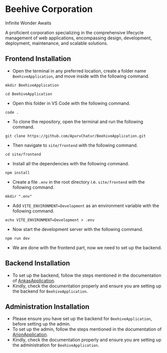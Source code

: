 # Beehive Corporation

Infinite Wonder Awaits

A proficient corporation specializing in the comprehensive lifecycle management of web applications, encompassing design, development, deployment, maintenance, and scalable solutions.

## Frontend Installation
- Open the terminal in any preferred location, create a folder name `BeehiveApplication`, and move inside with the following command.
```
mkdir BeehiveApplication
```
```
cd BeehiveApplication
```
- Open this folder in VS Code with the following command.
```
code .
```
- To clone the repository, open the terminal and run the following command.
```
git clone https://github.com/ApurvChatur/BeehiveApplication.git
```
- Then navigate to `site/frontend` with the following command.
```
cd site/frontend
```
- Install all the dependencies with the following command.
```
npm install
```
- Create a file `.env` in the root directory i.e. `site/frontend` with the following command.
```
mkdir ".env"
```
- Add `VITE_ENVIRONMENT=Development` as an environment variable with the following command.
``` 
echo VITE_ENVIRONMENT=Development > .env
```
- Now start the development server with the following command.
```
npm run dev
```
- We are done with the frontend part, now we need to set up the backend.

## Backend Installation
- To set up the backend, follow the steps mentioned in the documentation of [AnkasApplication](https://github.com/ApurvChatur/AnkasApplication).
- Kindly, check the documentation properly and ensure you are setting up the backend for `BeehiveApplication`.

## Administration Installation
- Please ensure you have set up the backend for `BeehiveApplication`, before setting up the admin.
- To set up the admin, follow the steps mentioned in the documentation of [ArionApplication](https://github.com/ApurvChatur/ArionApplication).
- Kindly, check the documentation properly and ensure you are setting up the administration for `BeehiveApplication`.